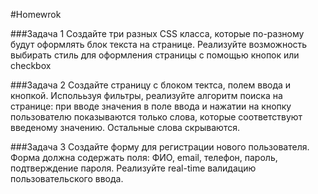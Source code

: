 #Homewrok 

###Задача 1
Создайте три разных CSS класса, которые по-разному будут оформлять блок текста на странице. Реализуйте возможность выбирать стиль для оформления страницы с помощью кнопок или checkbox

###Задача 2 
Создайте страницу с блоком тектса, полем ввода и кнопкой. Исполььзуя фильтры, реализуйте алгоритм поиска на странице: при вводе значения в поле ввода и нажатии на кнопку пользователю показываются только слова, которые соответствуют введеному значению. Остальные слова скрываются. 

###Задача 3 
Создайте форму для регистрации нового пользователя. Форма должна содержать поля: 
ФИО, email, телефон, пароль, подтверждение пароля. Реализуйте real-time валидацию пользовательского ввода. 
